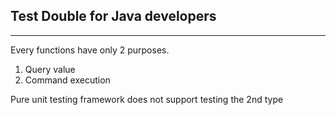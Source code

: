 ## Test Double for Java developers
----

Every functions have only 2 purposes.
1. Query value
2. Command execution

Pure unit testing framework does not support testing the 2nd type 
